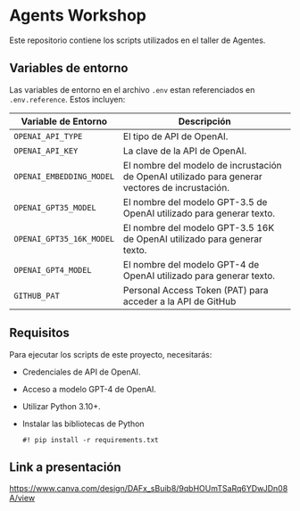 # Agents Workshop

Este repositorio contiene los scripts utilizados en el taller de Agentes.

## Variables de entorno

Las variables de entorno en el archivo `.env` estan referenciados en `.env.reference`. Estos incluyen:

| Variable de Entorno | Descripción |
| --- | --- |
| `OPENAI_API_TYPE` | El tipo de API de OpenAI. |
| `OPENAI_API_KEY` | La clave de la API de OpenAI. |
| `OPENAI_EMBEDDING_MODEL` | El nombre del modelo de incrustación de OpenAI utilizado para generar vectores de incrustación. |
| `OPENAI_GPT35_MODEL` | El nombre del modelo GPT-3.5 de OpenAI utilizado para generar texto. |
| `OPENAI_GPT35_16K_MODEL` | El nombre del modelo GPT-3.5 16K de OpenAI utilizado para generar texto. |
| `OPENAI_GPT4_MODEL` | El nombre del modelo GPT-4 de OpenAI utilizado para generar texto. |
| `GITHUB_PAT` | Personal Access Token (PAT) para acceder a la API de GitHub |

## Requisitos

Para ejecutar los scripts de este proyecto, necesitarás:

- Credenciales de API de OpenAI.
- Acceso a modelo GPT-4 de OpenAI.
- Utilizar Python 3.10+.
- Instalar las bibliotecas de Python 

    `#! pip install -r requirements.txt`

## Link a presentación
https://www.canva.com/design/DAFx_sBuib8/9qbHOUmTSaRq6YDwJDn08A/view
